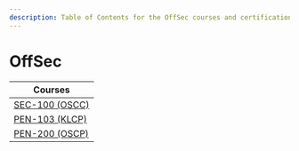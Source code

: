 ```yaml
---
description: Table of Contents for the OffSec courses and certifications
---
```


# OffSec

| Courses                                |
| -------------------------------------- |
| [SEC-100 (OSCC)](SEC-100.md)           |
| [PEN-103 (KLCP)](PEN-103.md)           |
| [PEN-200 (OSCP)](PEN-200.md)           |
